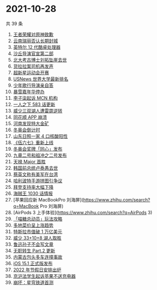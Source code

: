 # 2021-10-28

共 39 条

<!-- BEGIN -->
<!-- 最后更新时间 Thu Oct 28 2021 17:13:19 GMT+0800 (China Standard Time) -->

1. [王者荣耀对原神致歉](https://www.zhihu.com/search?q=原神)
1. [云南瑞丽否认长期封城](https://www.zhihu.com/search?q=瑞丽)
1. [英特尔 12 代酷睿处理器](https://www.zhihu.com/search?q=12代酷睿)
1. [沙丘导演官宣第二部](https://www.zhihu.com/search?q=沙丘)
1. [北大考古博士刘拓坠崖去世](https://www.zhihu.com/search?q=刘拓)
1. [货拉拉案司机再发声](https://www.zhihu.com/search?q=货拉拉)
1. [超新星运动会开赛](https://www.zhihu.com/search?q=超新星运动会4)
1. [USNews 世界大学最新排名](https://www.zhihu.com/search?q=usnews大学排名2022)
1. [少年歌行导演亲自答](https://www.zhihu.com/search?q=少年歌行)
1. [暴雪嘉年华停办](https://www.zhihu.com/search?q=暴雪嘉年华)
1. [李子柒起诉 MCN 机构](https://www.zhihu.com/search?q=李子柒)
1. [一人之下 583 话更新](https://www.zhihu.com/search?q=一人之下)
1. [威少三双湖人遭雷霆逆转](https://www.zhihu.com/search?q=湖人)
1. [同花顺 APP 崩溃](https://www.zhihu.com/search?q=同花顺)
1. [河南发现特大金矿](https://www.zhihu.com/search?q=河南金矿)
1. [冬奥会倒计时](https://www.zhihu.com/search?q=冬奥会)
1. [山东日照一家 4 口核酸阳性](https://www.zhihu.com/search?q=山东疫情)
1. [《伍六七》重新上线](https://www.zhihu.com/search?q=刺客伍六七)
1. [冬奥会奖牌「同心」发布](https://www.zhihu.com/search?q=冬奥会奖牌)
1. [九章二号和祖冲之二号发布](https://www.zhihu.com/search?q=九章二号)
1. [天禄 Major 首胜](https://www.zhihu.com/search?q=tyloo)
1. [韩国前总统卢泰愚去世](https://www.zhihu.com/search?q=卢泰愚)
1. [蔡英文称有美军在台湾](https://www.zhihu.com/search?q=蔡英文)
1. [哈利波特手游拼图引争议](https://www.zhihu.com/search?q=哈利波特魔法觉醒)
1. [拜登支持率大幅下降](https://www.zhihu.com/search?q=拜登)
1. [海贼王 1030 话情报](https://www.zhihu.com/search?q=海贼王)
1. [苹果回应新 MacBookPro 刘海屏](https://www.zhihu.com/search?q=MacBook Pro 刘海屏)
1. [AirPods 3 上手体验](https://www.zhihu.com/search?q=AirPods 3)
1. [「喵糖总动员」玩法攻略](https://www.zhihu.com/search?q=喵糖)
1. [多地菜价呈上涨趋势](https://www.zhihu.com/search?q=菜价)
1. [特斯拉市值破 1 万亿美元](https://www.zhihu.com/search?q=特斯拉)
1. [威少 33+10+8 湖人取胜](https://www.zhihu.com/search?q=湖人)
1. [鲁迅孙子不会写文章](https://www.zhihu.com/search?q=鲁迅孙子)
1. [无职转生 Part.2 更新](https://www.zhihu.com/search?q=无职转生)
1. [内蒙古包头多车连撞事故](https://www.zhihu.com/search?q=包头车祸)
1. [iOS 15.1 正式版发布](https://www.zhihu.com/search?q=iOS15.1)
1. [2022 年节假日安排出炉](https://www.zhihu.com/search?q=节假日安排)
1. [京沪法学生起诉苹果不送充电器](https://www.zhihu.com/search?q=法学生起诉苹果)
1. [崩坏：星穹铁道首测](https://www.zhihu.com/search?q=崩坏星穹铁道)

<!-- END -->
